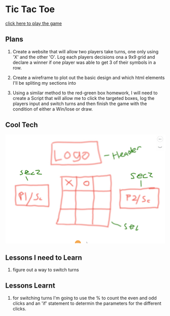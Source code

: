 # Tic Tac Toe 

<a href="https://jimmymein.github.io/tic-tac-toe/">click here to play the game</a>

## Plans

1. Create a website that will allow two players take turns, one only using 'X' and the other 'O'. Log each players decisions ona a 9x9 grid and declare a winner if one player was able to get 3 of their symbols in a row.


2. Create a wireframe to plot out the basic design and which html elements I'll be spliting my sections into

3. Using a similar method to the red-green box homework, I will need to create a Script that will allow me to click the targeted boxes, log the players input and switch turns and then finish the game with the condition of either a Win/lose or draw.


## Cool Tech
![alt text](./Screen%20Shot%202022-04-29%20at%203.02.13%20pm.png)






## Lessons I need to Learn
1. figure out a way to switch turns

## Lessons Learnt
1. for switching turns I'm going to use the % to count the even and odd clicks and an 'if' statement to determin the parameters for the different clicks.